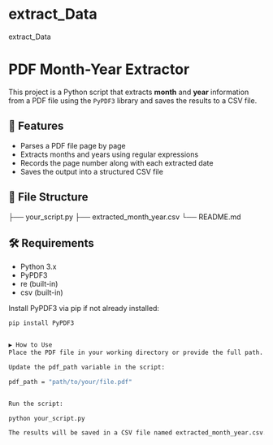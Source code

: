 # extract_Data
extract_Data

# PDF Month-Year Extractor

This project is a Python script that extracts **month** and **year** information from a PDF file using the `PyPDF3` library and saves the results to a CSV file.

## 🧠 Features

- Parses a PDF file page by page
- Extracts months and years using regular expressions
- Records the page number along with each extracted date
- Saves the output into a structured CSV file

## 📁 File Structure

├── your_script.py
├── extracted_month_year.csv
└── README.md


## 🛠️ Requirements

- Python 3.x
- PyPDF3
- re (built-in)
- csv (built-in)

Install PyPDF3 via pip if not already installed:

```bash
pip install PyPDF3


▶️ How to Use
Place the PDF file in your working directory or provide the full path.

Update the pdf_path variable in the script:

pdf_path = "path/to/your/file.pdf"


Run the script:

python your_script.py

The results will be saved in a CSV file named extracted_month_year.csv.


